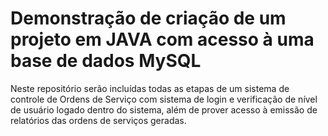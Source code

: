 # Demonstração de criação de um projeto em JAVA com acesso à uma base de dados MySQL
Neste repositório serão incluídas todas as etapas de um sistema de controle de Ordens de Serviço com sistema de login e verificação de nível de usuário logado dentro do sistema, além de prover acesso à emissão de relatórios das ordens de serviços geradas.
